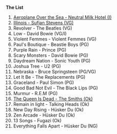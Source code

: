 **The List**
1. [Aeroplane Over the Sea - Neutral Milk Hotel (I)](#aeroplane-over-the-sea)
1. [Illinois - Sufjan Stevens (VG)](#illinois)
1. Revolver - The Beatles (VG)
2. Low - David Bowie (VG/I)
4. Violent Femmes - Violent Femmes (VG)
3. Paul's Boutique - Beastie Boys (PG)
5. Purple Rain - Prince (PG)
6. Scary Monsters - David Bowie (PG)
7. Daydream Nation - Sonic Youth (PG)
8. Joshua Tree - U2 (PG)
9. Nebraska - Bruce Springsteen (PG/VG)
10. Let It Be - The Replacements (PG)
11. Graceland - Paul Simon (PG)
12. Good Bad Not Evil - The Black Lips (PG)
13. Murmur - R.E.M (PG)
12. [The Queen Is Dead - The Smiths (Ok)](#the-queen-is-dead)
14. Remain in light - Talking Heads (Ok)
15. New Day Rising - Hüsker Du (Ok)
16. Zen Arcade - Hüsker Du (Ok)
17. 13 Songs - Fugazi (Ok)
18. Everything Falls Apart - Hüsker Du (NG)
